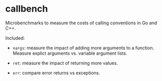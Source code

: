 # callbench

Microbenchmarks to measure the costs of calling conventions in Go and C++.

Included:

- `nargs`: measure the impact of adding more arguments to a
  function. Measure explict arguments vs. variable argument lists.

- `ret`: measure the impact of returning more values.

- `err`: compare error returns vs exceptions.
